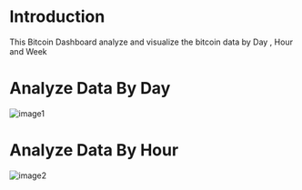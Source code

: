 
<h1> Introduction </h1>

<p>This Bitcoin Dashboard analyze and visualize the bitcoin data by Day , Hour and Week  </p>

<h1>Analyze Data By Day  </h1>

![image1](https://user-images.githubusercontent.com/47419196/137403344-f347b183-587b-4398-8a65-093dacb00cdf.jpg)

<h1>Analyze Data By Hour  </h1>

![image2](https://user-images.githubusercontent.com/47419196/137404177-fd8e53f8-d47a-4528-bf90-093a88998d31.jpg)








